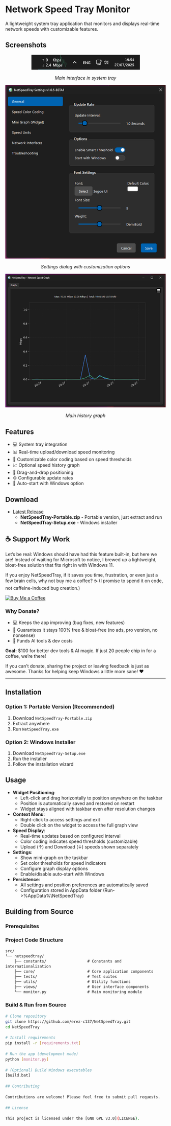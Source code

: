 # Network Speed Tray Monitor

A lightweight system tray application that monitors and displays real-time network speeds with customizable features.

## Screenshots

<div align="center">
  <img src="screenshots/main_new_105b.png" alt="Main Interface"/><br/>
  <p><em>Main interface in system tray</em></p>
</div>

<div align="center">
  <img src="screenshots/settings_1.0.5b1.png" alt="Settings"/><br/>
  <p><em>Settings dialog with customization options</em></p>
</div>

<div align="center">
  <img src="screenshots/main_graph_1.0.5b1.png" alt="Graph View"/><br/>
  <p><em>Main history graph</em></p>
</div>

## Features

- 💻 System tray integration
- 📊 Real-time upload/download speed monitoring
- 🎨 Customizable color coding based on speed thresholds
- 📈 Optional speed history graph
- 🚀 Drag-and-drop positioning
- ⚙️ Configurable update rates
- 🔄 Auto-start with Windows option

## Download

- [Latest Release](https://github.com/erez-c137/NetSpeedTray/releases/latest)
  - **NetSpeedTray-Portable.zip** - Portable version, just extract and run
  - **NetSpeedTray-Setup.exe** - Windows installer

## ☕ Support My Work

Let’s be real: Windows should have had this feature built-in, but here we are! Instead of waiting for Microsoft to notice, I brewed up a lightweight, bloat-free solution that fits right in with Windows 11.

If you enjoy NetSpeedTray, if it saves you time, frustration, or even just a few brain cells, why not buy me a coffee? ☕ (I promise to spend it on code, not caffeine-induced bug creation.)

[![Buy Me a Coffee](https://img.shields.io/badge/Buy%20Me%20A%20Coffee-Support%20Me-yellow?style=flat&logo=buy-me-a-coffee)](https://buymeacoffee.com/erez.c137)

### Why Donate?

- 💻 Keeps the app improving (bug fixes, new features)
- 🔧 Guarantees it stays 100% free & bloat-free (no ads, pro version, no nonsense)
- 🤖 Funds AI tools & dev costs

**Goal:** $100 for better dev tools & AI magic. If just 20 people chip in for a coffee, we’re there!

If you can’t donate, sharing the project or leaving feedback is just as awesome. Thanks for helping keep Windows a little more sane! ❤️

---

## Installation

### Option 1: Portable Version (Recommended)

1. Download `NetSpeedTray-Portable.zip`
2. Extract anywhere
3. Run `NetSpeedTray.exe`

### Option 2: Windows Installer

1. Download `NetSpeedTray-Setup.exe`
2. Run the installer
3. Follow the installation wizard

## Usage

- **Widget Positioning**:
  - Left-click and drag horizontally to position anywhere on the taskbar
  - Position is automatically saved and restored on restart
  - Widget stays aligned with taskbar even after resolution changes
- **Context Menu**:
  - Right-click to access settings and exit
  - Double click on the widget to access the full graph view
- **Speed Display**:
  - Real-time updates based on configured interval
  - Color coding indicates speed thresholds (customizable)
  - Upload (↑) and Download (↓) speeds shown separately
- **Settings**:
  - Show mini-graph on the taskbar
  - Set color thresholds for speed indicators
  - Configure graph display options
  - Enable/disable auto-start with Windows
- **Persistence**:
  - All settings and position preferences are automatically saved
  - Configuration stored in AppData folder (Run->%AppData%\NetSpeedTray)

## Building from Source

### Prerequisites

### Project Code Structure

```
src/
└── netspeedtray/
    ├── constants/                  # Constants and internationalization
    ├── core/                       # Core application components
    ├── tests/                      # Test suites
    ├── utils/                      # Utility functions
    ├── views/                      # User interface components
    └── monitor.py                  # Main monitoring module
```

### Build & Run from Source

```bash
# Clone repository
git clone https://github.com/erez-c137/NetSpeedTray.git
cd NetSpeedTray

# Install requirements
pip install -r [requirements.txt]

# Run the app (development mode)
python [monitor.py]

# (Optional) Build Windows executables
[build.bat]

## Contributing

Contributions are welcome! Please feel free to submit pull requests.

## License

This project is licensed under the [GNU GPL v3.0](LICENSE).
```
